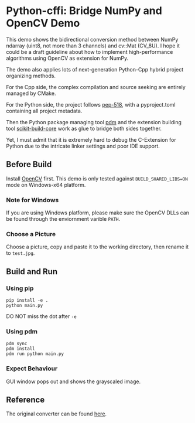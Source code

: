 # Python-cffi: Bridge NumPy and OpenCV Demo

This demo shows the bidirectional conversion method between NumPy ndarray (uint8, not more than 3 channels) and cv::Mat (CV_8U). I hope it could be a draft guideline about how to implement high-performance algorithms using OpenCV as extension for NumPy.

The demo also applies lots of next-generation Python-Cpp hybrid project organizing methods.

For the Cpp side, the complex compilation and source seeking are entirely managed by CMake.

For the Python side, the project follows [pep-518](https://peps.python.org/pep-0518/), with a pyproject.toml containing all project metadata.

Then the Python package managing tool [pdm](https://pdm.fming.dev/) and the extension building tool [scikit-build-core](https://github.com/scikit-build/scikit-build-core) work as glue to bridge both sides together.

Yet, I must admit that it is extremely hard to debug the C-Extension for Python due to the intricate linker settings and poor IDE support.

## Before Build

Install [OpenCV](https://github.com/opencv/opencv) first. This demo is only tested against `BUILD_SHARED_LIBS=ON` mode on Windows-x64 platform.

### Note for Windows

If you are using Windows platform, please make sure the OpenCV DLLs can be found through the enviornment varible `PATH`.

### Choose a Picture

Choose a picture, copy and paste it to the working directory, then rename it to `test.jpg`.

## Build and Run

### Using pip

```shell
pip install -e .
python main.py
```

DO NOT miss the dot after `-e`

### Using pdm

```shell
pdm sync
pdm install
pdm run python main.py
```

### Expect Behaviour

GUI window pops out and shows the grayscaled image.

## Reference

The original converter can be found [here](https://github.com/opencv/opencv/blob/4.x/modules/python/src2/cv2_convert.cpp).
